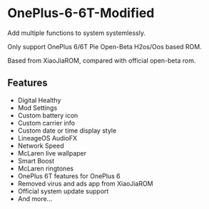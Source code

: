 # OnePlus-6-6T-Modified

Add multiple functions to system systemlessly.

Only support OnePlus 6/6T Pie Open-Beta H2os/Oos based ROM.

Based from XiaoJiaROM, compared with official open-beta rom.

## Features
* Digital Healthy
* Mod Settings
* Custom battery icon
* Custom carrier info
* Custom date or time display style
* LineageOS AudioFX
* Network Speed
* McLaren live wallpaper
* Smart Boost
* McLaren ringtones
* OnePlus 6T features for OnePlus 6
* Removed virus and ads app from XiaoJiaROM
* Official system update support
* And more...

